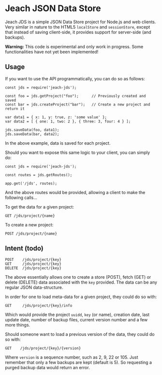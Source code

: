 # Jeach JSON Data Store

Jeach JDS is a simple JSON Data Store project for Node.js and web clients. 
Very similar in nature to the HTML5 `localStore` and `sessionStore`, except that instead of saving client-side, it provides support for server-side (and backups).

**Warning:** This code is experimental and only work in progress. Some functionalities have not yet been implemented!

## Usage

If you want to use the API programmatically, you can do so as follows:

```
const jds = require('jeach-jds');

const foo = jds.getProject("foo");      // Previously created and saved
const bar = jds.createProject("bar");   // Create a new project and return it

var data1 = { x: 1, y: true, z: 'some value' };
var data2 = [ { one: 1, two: 2 }, { three: 3, four: 4 } ];

jds.saveData(foo, data1);
jds.saveData(bar, data2);
```

In the above example, data is saved for each project.

Should you want to expose this same logic to your client, you can simply do:

```
const jds = require('jeach-jds');

const routes = jds.getRoutes();

app.get('/jds', routes);
```

And the above routes would be provided, allowing a client to make the following calls...

To get the data for a given project:

```
GET /jds/project/{name}
```

To create a new project:

```
POST /jds/project/{name}
```

## Intent (todo)

```
POST    /jds/project/{key}
GET     /jds/project/{key}
DELETE  /jds/project/{key}
```

The above essentially allows one to create a store (POST), fetch (GET) or delete (DELETE) data associated with the `key` provided. The data can be any regular JSON data-structure.

In order for one to load meta-data for a given project, they could do so with:

```
GET     /jds/project/{key}/info
```

Which would provide the project `uuidd`, `key` (or name), creation date, last update date, number of backup files, current version number and a few more things.

Should someone want to load a previous version of the data, they could do so with:

```
GET    /jds/project/{key}/{version}
```

Where `version` is a sequence number, such as 2, 9, 22 or 105. Just remember that only a few backups are kept (default is 5). So requesting a purged backup data would return an error.
